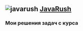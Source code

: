 ## ![javarush](https://javarush.ru/jr-site/static/images/favicon/favicon-16x16.png) [JavaRush](https://javarush.ru)

### Мои решения задач с курса
